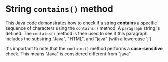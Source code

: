 # String `contains()` method

This Java code demonstrates how to check if a string **contains** a specific sequence of characters using the `contains()` method. A `paragraph` string is defined. The `contains()` method is then used to see if this paragraph includes the substring "Java", "HTML", and "java" (with a lowercase 'j'). 

It's important to note that the `contains()` method performs a **case-sensitive** check. This means "Java" is considered different from "java". 
